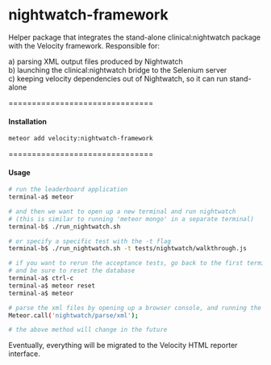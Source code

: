 nightwatch-framework  
====================================

Helper package that integrates the stand-alone clinical:nightwatch package with the Velocity framework.  Responsible for:

a) parsing XML output files produced by Nightwatch  
b) launching the clinical:nightwatch bridge to the Selenium server  
c) keeping velocity dependencies out of Nightwatch, so it can run stand-alone  


===============================
#### Installation  

````sh
meteor add velocity:nightwatch-framework  
````

===============================
#### Usage  

````sh
# run the leaderboard application
terminal-a$ meteor

# and then we want to open up a new terminal and run nightwatch
# (this is similar to running 'meteor mongo' in a separate terminal)
terminal-b$ ./run_nightwatch.sh

# or specify a specific test with the -t flag
terminal-b$ ./run_nightwatch.sh -t tests/nightwatch/walkthrough.js

# if you want to rerun the acceptance tests, go back to the first terminal
# and be sure to reset the database
terminal-a$ ctrl-c
terminal-a$ meteor reset
terminal-a$ meteor

# parse the xml files by opening up a browser console, and running the following
Meteor.call('nightwatch/parse/xml');

# the above method will change in the future
````

Eventually, everything will be migrated to the Velocity HTML reporter interface.
